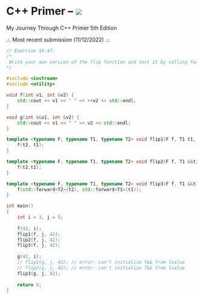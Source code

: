 # C++ Primer – [![](https://tokei.ekzhang.com/b1/github/ITHelpDec/CPP-Primer?category=code&style=plastic)](https://github.com/ITHelpDec/CPP-Primer)
My Journey Through C++ Primer 5th Edition

.:. Most recent submission (11/12/2022) .:.

```cpp
// Exercise 16.47:
/*
 Write your own version of the flip function and test it by calling functions that have lvalue and rvalue reference parameters.
*/

#include <iostream>
#include <utility>

void f(int v1, int &v2) {
    std::cout << v1 << " " << ++v2 << std::endl;
}

void g(int &&v1, int &v2) {
    std::cout << v1 << " " << v2 << std::endl;
}

template <typename F, typename T1, typename T2> void flip1(F f, T1 t1, T2 t2) {
    f(t2, t1);
}

template <typename F, typename T1, typename T2> void flip2(F f, T1 &&t1, T2 &&t2) {
    f(t2,t1);
}

template <typename F, typename T1, typename T2> void flip3(F f, T1 &&t1, T2 &&t2) {
    f(std::forward<T2>(t2), std::forward<T1>(t1));
}

int main()
{
    int i = 3, j = 5;
    
    f(42, i);
    flip1(f, j, 42);
    flip2(f, j, 42);
    flip3(f, j, 42);
    
    g(42, i);
    // flip1(g, j, 42); // error: can't initialise T&& from lvalue
    // flip2(g, j, 42); // error: can't initialise T&& from lvalue
    flip3(g, j, 42);
    
    return 0;
}
```
